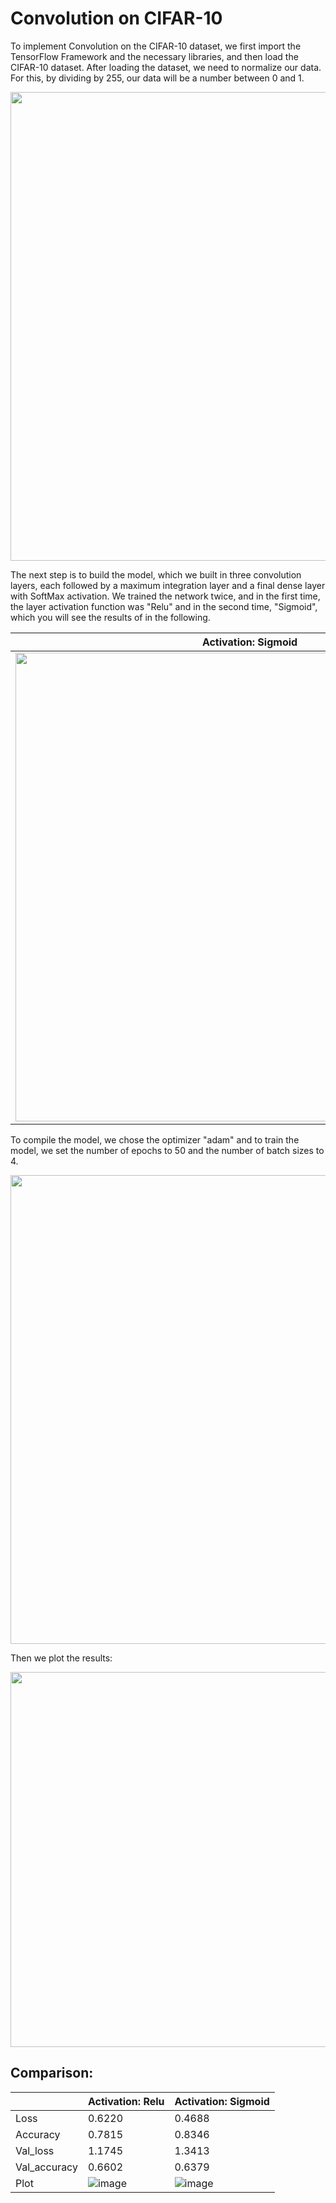 # Convolution on CIFAR-10


To implement Convolution on the CIFAR-10 dataset, we first import the TensorFlow Framework and the necessary libraries, and then load the CIFAR-10 dataset.
After loading the dataset, we need to normalize our data. For this, by dividing by 255, our data will be a number between 0 and 1.

<img width="750" src="https://github.com/Armin-Abdollahi/Convolution-Neural-Network/assets/103449830/c9054734-3e93-4e3f-bcf0-6a3fcd568c9e">



The next step is to build the model, which we built in three convolution layers, each followed by a maximum integration layer and a final dense layer with SoftMax activation.
We trained the network twice, and in the first time, the layer activation function was "Relu" and in the second time, "Sigmoid", which you will see the results of in the following.

| Activation: Sigmoid | Activation: Relu |
| --- | --- |
|<img width="750" src="https://github.com/Armin-Abdollahi/Convolution-Neural-Network/assets/103449830/3a7544ca-5068-4c78-b8e9-240040e52115">|<img width="750" src="https://github.com/Armin-Abdollahi/Convolution-Neural-Network/assets/103449830/d812fbd9-a5ec-4387-9c7a-bb8477d1a7de">|
 


To compile the model, we chose the optimizer "adam" and to train the model, we set the number of epochs to 50 and the number of batch sizes to 4.

<img width="750" src="https://github.com/Armin-Abdollahi/Convolution-Neural-Network/assets/103449830/7a1eea17-2d2c-4183-9ffc-52dd296aef13">



Then we plot the results:

<img width="600" src="https://github.com/Armin-Abdollahi/Convolution-Neural-Network/assets/103449830/039ec0b3-cc39-4efb-9772-59e5a5611c28">



## Comparison:

|  | Activation: Relu | Activation: Sigmoid |
| --- | --- | --- |
| Loss | 0.6220 | 0.4688 |
| Accuracy | 0.7815 | 0.8346 |
| Val_loss | 1.1745 | 1.3413 |
| Val_accuracy | 0.6602 | 0.6379 |
| Plot |![image](https://github.com/Armin-Abdollahi/Convolution-Neural-Network/assets/103449830/cd9ef6e2-bccf-4e25-9a42-e0fc063476db)|![image](https://github.com/Armin-Abdollahi/Convolution-Neural-Network/assets/103449830/76922907-acde-4d65-89fb-65f6b8345623)|
